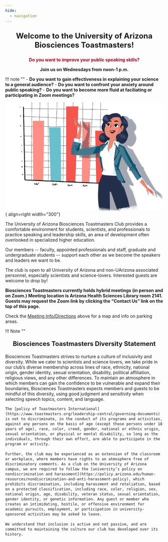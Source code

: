 ```yaml
---
hide:
  - navigation
---
```


<p style="text-align: center; font-weight: bold; font-size: 24px;">
Welcome to the University of Arizona Biosciences Toastmasters!
</p>

<p style="text-align: center; font-weight: bold; color: #AB0520;">
Do you want to improve your public speaking skills?
</p>

<p style="text-align: center; font-weight: bold;">
Join us on Wednesdays from noon-1 p.m.
</p>

!!! note ""
    - **Do you want to gain effectiveness in explaining your science to a general audience?**
    - **Do you want to confront your anxiety around public speaking?**
    - **Do you want to become more fluid at faciliating or participating in Zoom meetings?**

![Image title](assets/Toastmasters-Global-Introduction-3.png){ align=right width="300"}

The University of Arizona Biosciences Toastmasters Club provides a comfortable environment for students, scientists, and professionals to practice speaking and leadership skills, an area of development often overlooked in specialized higher education.

Our members -- faculty, appointed professionals and staff, graduate and undergraduate students -- support each other as we become the speakers and leaders we want to be.

The club is open to all University of Arizona and non-UArizona associated personnel, especially scientists and science-lovers. Interested guests are welcome to drop by!

**Biosciences Toastmasters currently holds hybrid meetings (in person and on Zoom.) Meeting location is Arizona Health Sciences Library room 2141. Guests may request the Zoom link by clicking the “Contact Us” link on the top of this page.**

Check the [Meeting Info/Directions](info.md) above for a map and info on parking areas.

!!! Note ""
    <p style="text-align: center; font-weight: bold; font-size: 20px;">
    **Biosciences Toastmasters Diversity Statement**
    </p>
    Biosciences Toastmasters strives to nurture a culture of inclusivity and diversity. While we cater to scientists and science lovers, we take pride in our club’s diverse membership across lines of race, ethnicity, national origin, gender identity, sexual orientation, disability, political affiliation, religious views, and any other differences. To maintain an atmosphere in which members can gain the confidence to be vulnerable and expand their boundaries, Biosciences Toastmasters expects members and guests to be mindful of this diversity, using good judgment and sensitivity when selecting speech topics, content, and language.

    The [policy of Toastmasters International](https://www.toastmasters.org/leadership-central/governing-documents) is not to discriminate, in the conduct of its programs and activities, against any persons on the basis of age (except those persons under 18 years of age), race, color, creed, gender, national or ethnic origin, sexual orientation, or physical or mental disability, so long as the individuals, through their own effort, are able to participate in the program or activity.

    Further, the club may be experienced as an extension of the classroom or workplace, where members have rights to an atmosphere free of discriminatory comments. As a club on the University of Arizona campus, we are required to follow the [university’s policy on nondiscrimination and harassment](https://policy.arizona.edu/human-resources/nondiscrimination-and-anti-harassment-policy), which prohibits discrimination, including harassment and retaliation, based on a protected classification, including race, color, religion, sex, national origin, age, disability, veteran status, sexual orientation, gender identity, or genetic information. Any guest or member who creates an intimidating, hostile, or offensive environment for academic pursuits, employment, or participation in university-sponsored activities may be asked to leave.

    We understand that inclusion is active and not passive, and are committed to maintaining the culture our club has developed over its history.